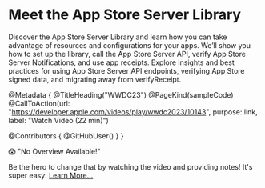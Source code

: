 # Meet the App Store Server Library 

Discover the App Store Server Library and learn how you can take advantage of resources and configurations for your apps. We’ll show you how to set up the library, call the App Store Server API, verify App Store Server Notifications, and use app receipts. Explore insights and best practices for using App Store Server API endpoints, verifying App Store signed data, and migrating away from verifyReceipt.

@Metadata {
   @TitleHeading("WWDC23")
   @PageKind(sampleCode)
   @CallToAction(url: "https://developer.apple.com/videos/play/wwdc2023/10143", purpose: link, label: "Watch Video (22 min)")

   @Contributors {
      @GitHubUser(<replace this with your GitHub handle>)
   }
}

😱 "No Overview Available!"

Be the hero to change that by watching the video and providing notes! It's super easy:
 [Learn More…](https://wwdcnotes.com/documentation/wwdcnotes/contributing)
